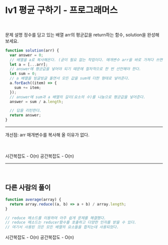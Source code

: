 # lv1 평균 구하기 - 프로그래머스

<br>

문제 설명
정수를 담고 있는 배열 arr의 평균값을 return하는 함수, solution을 완성해보세요.

```javascript
function solution(arr) {
  var answer = 0;
  // 배열을 a로 복사해온다. (굳이 필요 없는 작업이다. 매개변수 arr을 바로 가져다 쓰면 그만이다.)
  let a = [...arr];
  // answer에 평균값을 넣어야 되기 때문에 절차적으로 한 번 선언해야 한다.
  let sum = 0;
  // a 배열을 빙글빙글 돌면서 모든 값을 sum에 더한 형태로 넣어준다.
  a.forEach((item) => {
    sum += item;
  });
  // answer에 sum과 a 배열의 길이(요소의 수)를 나눔으로 평균값을 넣어준다.
  answer = sum / a.length;

  // 답을 리턴한다.
  return answer;
}
```

---

개선점: arr 매개변수를 복사해 올 이유가 없다.

<br>

<br>
시간복잡도 - O(n)
공간복잡도 - O(n)
<br>

---

<br>

## 다른 사람의 풀이

```javascript
function average(array) {
  return array.reduce((a, b) => a + b) / array.length;
}

// reduce 메소드를 이용하여 아주 쉽게 문제를 해결했다.
// reduce 메소드는 reducer함수를 호출하고 다양한 인자를 받을 수 있다.
// 여기서 사용된 것은 모든 배열의 요소들을 합치는데 사용되었다.
```

시간복잡도 - O(n)
공간복잡도 - O(n)
